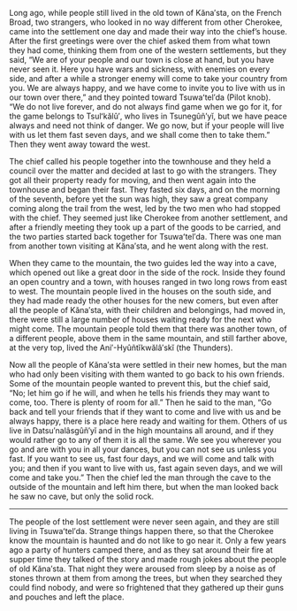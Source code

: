 Long ago, while people still lived in the old town of Kăna′sta, on the French Broad, two strangers, who looked in no way different from other Cherokee, came into the settlement one day and made their way into the chief’s house. After the first greetings were over the chief asked them from what town they had come, thinking them from one of the western settlements, but they said, “We are of your people and our town is close at hand, but you have never seen it. Here you have wars and sickness, with enemies on every side, and after a while a stronger enemy will come to take your country from you. We are always happy, and we have come to invite you to live with us in our town over there,” and they pointed toward Tsuwaʻtel′da (Pilot knob). “We do not live forever, and do not always find game when we go for it, for the game belongs to Tsulʻkălû′, who lives in Tsunegûñ′yĭ, but we have peace always and need not think of danger. We go now, but if your people will live with us let them fast seven days, and we shall come then to take them.” Then they went away toward the west.

The chief called his people together into the townhouse and they held a council over the matter and decided at last to go with the strangers. They got all their property ready for moving, and then went again into the townhouse and began their fast. They fasted six days, and on the morning of the seventh, before yet the sun was high, they saw a great company coming along the trail from the west, led by the two men who had stopped with the chief. They seemed just like Cherokee from another settlement, and after a friendly meeting they took up a part of the goods to be carried, and the two parties started back together for Tsuwaʻtel′da. There was one man from another town visiting at Kăna′sta, and he went along with the rest.

When they came to the mountain, the two guides led the way into a cave, which opened out like a great door in the side of the rock. Inside they found an open country and a town, with houses ranged in two long rows from east to west. The mountain people lived in the houses on the south side, and they had made ready the other houses for the new comers, but even after all the people of Kăna′sta, with their children and belongings, had moved in, there were still a large number of houses waiting ready for the next who might come. The mountain people told them that there was another town, of a different people, above them in the same mountain, and still farther above, at the very top, lived the Ani′-Hyûñtĭkwălâ′skĭ (the Thunders).

Now all the people of Kăna′sta were settled in their new homes, but the man who had only been visiting with them wanted to go back to his own friends. Some of the mountain people wanted to prevent this, but the chief said, “No; let him go if he will, and when he tells his friends they may want to come, too. There is plenty of room for all.” Then he said to the man, “Go back and tell your friends that if they want to come and live with us and be always happy, there is a place here ready and waiting for them. Others of us live in Datsu′nalâsgûñ′yĭ and in the high mountains all around, and if they would rather go to any of them it is all the same. We see you wherever you go and are with you in all your dances, but you can not see us unless you fast. If you want to see us, fast four days, and we will come and talk with you; and then if you want to live with us, fast again seven days, and we will come and take you.” Then the chief led the man through the cave to the outside of the mountain and left him there, but when the man looked back he saw no cave, but only the solid rock.

---

The people of the lost settlement were never seen again, and they are still living in Tsuwaʻtel′da. Strange things happen there, so that the Cherokee know the mountain is haunted and do not like to go near it. Only a few years ago a party of hunters camped there, and as they sat around their fire at supper time they talked of the story and made rough jokes about the people of old Kăna′sta. That night they were aroused from sleep by a noise as of stones thrown at them from among the trees, but when they searched they could find nobody, and were so frightened that they gathered up their guns and pouches and left the place.
